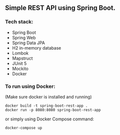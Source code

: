 ## Simple REST API using Spring Boot.

### Tech stack:
- Spring Boot
- Spring Web
- Spring Data JPA
- H2 in-memory database
- Lombok
- Mapstruct
- JUnit 5
- Mockito
- Docker

### To run using Docker:

(Make sure docker is installed and running)

```
docker build -t spring-boot-rest-app .
docker run -p 8080:8080 spring-boot-rest-app
```

or simply using Docker Compose command: 

`docker-compose up`
